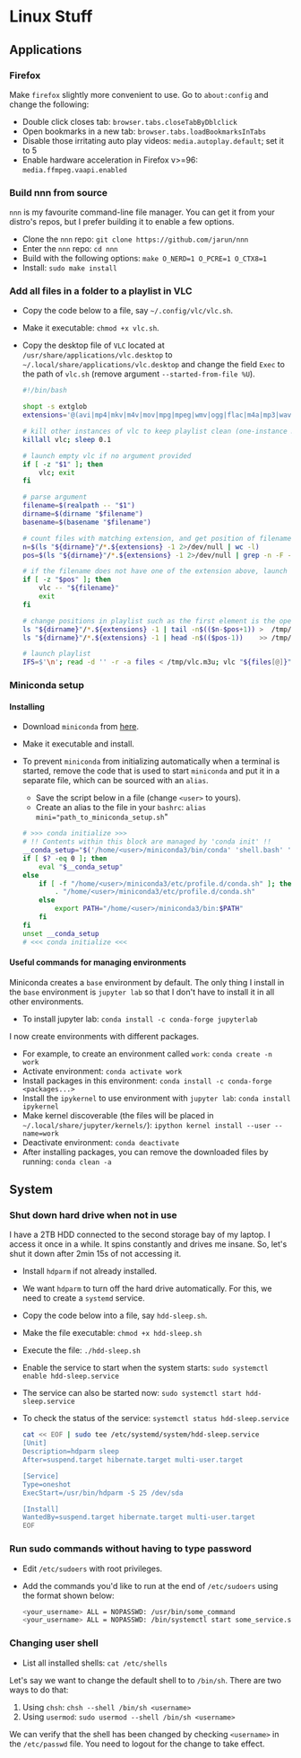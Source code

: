 # Linux Stuff

## Applications

### Firefox

Make `firefox` slightly more convenient to use. Go to `about:config` and change
the following:

- Double click closes tab: `browser.tabs.closeTabByDblclick`
- Open bookmarks in a new tab: `browser.tabs.loadBookmarksInTabs`
- Disable those irritating auto play videos: `media.autoplay.default`; set it to 5
- Enable hardware acceleration in Firefox v>=96: `media.ffmpeg.vaapi.enabled`

### Build nnn from source

`nnn` is my favourite command-line file manager. You can get it from your
distro's repos, but I prefer building it to enable a few options.

- Clone the `nnn` repo: `git clone https://github.com/jarun/nnn`
- Enter the `nnn` repo: `cd nnn`
- Build with the following options: `make O_NERD=1 O_PCRE=1 O_CTX8=1`
- Install: `sudo make install`

### Add all files in a folder to a playlist in VLC

- Copy the code below to a file, say `~/.config/vlc/vlc.sh`.
- Make it executable: `chmod +x vlc.sh`.
- Copy the desktop file of `VLC` located at `/usr/share/applications/vlc.desktop` to
  `~/.local/share/applications/vlc.desktop` and change the field `Exec` to the
  path of `vlc.sh` (remove argument `--started-from-file %U`).

    ```bash
    #!/bin/bash

    shopt -s extglob
    extensions='@(avi|mp4|mkv|m4v|mov|mpg|mpeg|wmv|ogg|flac|m4a|mp3|wav)'  # list of extensions for searching in current directory

    # kill other instances of vlc to keep playlist clean (one-instance mode)
    killall vlc; sleep 0.1

    # launch empty vlc if no argument provided
    if [ -z "$1" ]; then
        vlc; exit
    fi

    # parse argument
    filename=$(realpath -- "$1")
    dirname=$(dirname "$filename")
    basename=$(basename "$filename")

    # count files with matching extension, and get position of filename in current directory
    n=$(ls "${dirname}"/*.${extensions} -1 2>/dev/null | wc -l)
    pos=$(ls "${dirname}"/*.${extensions} -1 2>/dev/null | grep -n -F -- "${basename}" | cut -d: -f1)

    # if the filename does not have one of the extension above, launch vlc with provided filename
    if [ -z "$pos" ]; then
        vlc -- "${filename}"
        exit
    fi

    # change positions in playlist such as the first element is the opened file
    ls "${dirname}"/*.${extensions} -1 | tail -n$(($n-$pos+1)) >  /tmp/vlc.m3u
    ls "${dirname}"/*.${extensions} -1 | head -n$(($pos-1))    >> /tmp/vlc.m3u

    # launch playlist
    IFS=$'\n'; read -d '' -r -a files < /tmp/vlc.m3u; vlc "${files[@]}"
    ```

### Miniconda setup

#### Installing

- Download `miniconda` from [here](https://docs.conda.io/en/latest/miniconda.html#linux-installers).
- Make it executable and install.
- To prevent `miniconda` from initializing automatically when a terminal is started,
  remove the code that is used to start `miniconda` and put it in a separate file,
  which can be sourced with an `alias`.
    - Save the script below in a file (change `<user>` to yours).
    - Create an alias to the file in your `bashrc`: `alias mini="path_to_miniconda_setup.sh`"

    ```bash
    # >>> conda initialize >>>
    # !! Contents within this block are managed by 'conda init' !!
    __conda_setup="$('/home/<user>/miniconda3/bin/conda' 'shell.bash' 'hook' 2> /dev/null)"
    if [ $? -eq 0 ]; then
        eval "$__conda_setup"
    else
        if [ -f "/home/<user>/miniconda3/etc/profile.d/conda.sh" ]; then
            . "/home/<user>/miniconda3/etc/profile.d/conda.sh"
        else
            export PATH="/home/<user>/miniconda3/bin:$PATH"
        fi
    fi
    unset __conda_setup
    # <<< conda initialize <<<
    ```

#### Useful commands for managing environments

Miniconda creates a `base` environment by default. The only thing I install in
the `base` environment is `jupyter lab` so that I don't have to install it in
all other environments.

- To install jupyter lab: `conda install -c conda-forge jupyterlab`

I now create environments with different packages.

- For example, to create an environment called `work`: `conda create -n work`
- Activate environment: `conda activate work`
- Install packages in this environment: `conda install -c conda-forge <packages...>`
- Install the `ipykernel` to use environment with `jupyter lab`: `conda install ipykernel`
- Make kernel discoverable (the files will be placed in `~/.local/share/jupyter/kernels/`): `ipython kernel install --user --name=work`
- Deactivate environment: `conda deactivate`
- After installing packages, you can remove the downloaded files by running: `conda clean -a`

## System

### Shut down hard drive when not in use

I have a 2TB HDD connected to the second storage bay of my laptop. I access it
once in a while. It spins constantly and drives me insane. So, let's shut it
down after 2min 15s of not accessing it.

- Install `hdparm` if not already installed.
- We want `hdparm` to turn off the hard drive automatically. For this, we need
  to create a `systemd` service.
- Copy the code below into a file, say `hdd-sleep.sh`.
- Make the file executable: `chmod +x hdd-sleep.sh`
- Execute the file: `./hdd-sleep.sh`
- Enable the service to start when the system starts: `sudo systemctl enable hdd-sleep.service`
- The service can also be started now: `sudo systemctl start hdd-sleep.service`
- To check the status of the service: `systemctl status hdd-sleep.service`

    ```bash
    cat << EOF | sudo tee /etc/systemd/system/hdd-sleep.service
    [Unit]
    Description=hdparm sleep
    After=suspend.target hibernate.target multi-user.target

    [Service]
    Type=oneshot
    ExecStart=/usr/bin/hdparm -S 25 /dev/sda

    [Install]
    WantedBy=suspend.target hibernate.target multi-user.target
    EOF
    ```

### Run sudo commands without having to type password

- Edit `/etc/sudoers` with root privileges.
- Add the commands you'd like to run at the end of `/etc/sudoers` using the
  format shown below:

    ```bash
    <your_username> ALL = NOPASSWD: /usr/bin/some_command
    <your_username> ALL = NOPASSWD: /bin/systemctl start some_service.service
    ```

### Changing user shell

- List all installed shells: `cat /etc/shells`

Let's say we want to change the default shell to to `/bin/sh`. There are two
ways to do that:

1. Using `chsh`: `chsh --shell /bin/sh <username>`
2. Using `usermod`: `sudo usermod --shell /bin/sh <username>`

We can verify that the shell has been changed by checking `<username>` in the
`/etc/passwd` file. You need to logout for the change to take effect.
